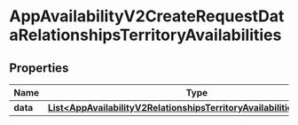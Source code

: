 

# AppAvailabilityV2CreateRequestDataRelationshipsTerritoryAvailabilities


## Properties

| Name | Type | Description | Notes |
|------------ | ------------- | ------------- | -------------|
|**data** | [**List&lt;AppAvailabilityV2RelationshipsTerritoryAvailabilitiesDataInner&gt;**](AppAvailabilityV2RelationshipsTerritoryAvailabilitiesDataInner.md) |  |  |



